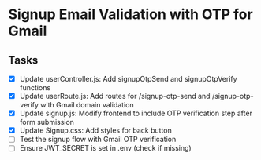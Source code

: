 # Signup Email Validation with OTP for Gmail

## Tasks
- [x] Update userController.js: Add signupOtpSend and signupOtpVerify functions
- [x] Update userRoute.js: Add routes for /signup-otp-send and /signup-otp-verify with Gmail domain validation
- [x] Update signup.js: Modify frontend to include OTP verification step after form submission
- [x] Update Signup.css: Add styles for back button
- [ ] Test the signup flow with Gmail OTP verification
- [ ] Ensure JWT_SECRET is set in .env (check if missing)
